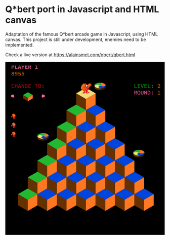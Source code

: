 # Q*bert port in Javascript and HTML canvas
Adaptation of the famous Q*bert arcade game in Javascript, using HTML canvas. This project is still under development, enemies need to be implemented.

Check a live version at https://alainsmet.com/qbert/qbert.html

![Game screenshot](screenshot.png)
